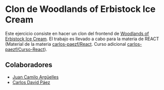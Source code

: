 # Clon de Woodlands of Erbistock Ice Cream

Este ejercicio consiste en hacer un clon del frontend de [Woodlands of Erbistock Ice Cream](https://woodlands-ice-cream.co.uk/). El trabajo es llevado a cabo para la materia de REACT (Material de la materia [carlos-paezf/React](https://github.com/carlos-paezf/React). Curso adicional [carlos-paezf/Curso-React](https://github.com/carlos-paezf/Curso_React)).

## Colaboradores

- [Juan Camilo Argüelles](https://github.com/jcamilo260)
- [Carlos David Páez](https://github.com/carlos-paezf)
